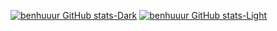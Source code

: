 [![benhuuur GitHub stats-Dark](https://github-readme-stats.vercel.app/api?username=benhuuur&show_icons=true&theme=dark#gh-dark-mode-only)](https://github.com/benhuuur/github-readme-stats#gh-dark-mode-only)
[![benhuuur GitHub stats-Light](https://github-readme-stats.vercel.app/api?username=benhuuur&show_icons=true&theme=default#gh-light-mode-only)](https://github.com/benhuuur/github-readme-stats#gh-light-mode-only)

